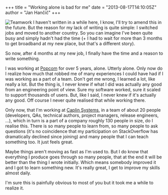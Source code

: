 +++
title = "Working alone is bad for me"
date = "2013-08-17T14:10:05Z"
author = "Jan Hančič"
+++

![Teamwork](/post_images/teamwork.jpg) I haven't written in a while here, I know, I'll try to amend this in the future. But the reason for my lack of writing is quite simple: I switched jobs and moved to another country. So you can imagine I've been quite busy and simply hadn't had the time (+ I had to wait for more than 3 months to get broadband at my new place, but that's a different story).

So now, after 4 months at my new job, I finally have the time and a reason to write something.

I was working at [Popcom](http://www.popcom.si) for over 5 years, alone. Utterly alone. Only now do I realize how much that robbed me of many experiences I could have had if I was working as a part of a team. Don't get me wrong, I learned a lot, like really a lot. But the thing is, I never knew if what I did was actually any good from an engineering point of view. Sure my software worked, sure it scaled to support thousands of users. But, like I said, I never knew if it's actually any good. Off course I never quite realised that while working there.

Only now, that I'm working at [Caplin Systems](http://www.caplin.com), in a team of about 20 people (developers, QAs, technical authors, project managers, release engineers, ...), which in turn is a part of a company roughly 130 people in size, do I realise this. There is so many people to learn from, so many people to ask questions (it's no coincidence that my participation on StackOverflow has dramatically declined since joining) and many people that I can teach something too. It just feels great.

Maybe things aren't moving as fast as I'm used to. But I do know that everything I produce goes through so many people, that at the end it will be better than the thing I wrote initially. Which means somebody improved it and I got to learn something new. It's really great, I get to improve my skills almost daily.

I'm sure this is painfully obvious to most of you but it took me a while to realize it.
